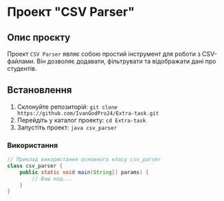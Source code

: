 # Проект "CSV Parser"

## Опис проєкту
Проект `CSV Parser` являє собою простий інструмент для роботи з CSV-файлами. Він дозволяє додавати, фільтрувати та відображати дані про студентів.

## Встановлення
1. Склонуйте репозиторій: `git clone https://github.com/IvanGodPro24/Extra-task.git`
2. Перейдіть у каталог проекту: `cd Extra-task`
3. Запустіть проект: `java csv_parser`


### Використання
```java
// Приклад використання основного класу csv_parser
class csv_parser {
    public static void main(String[] params) {
        // Ваш код...
    }
} 

